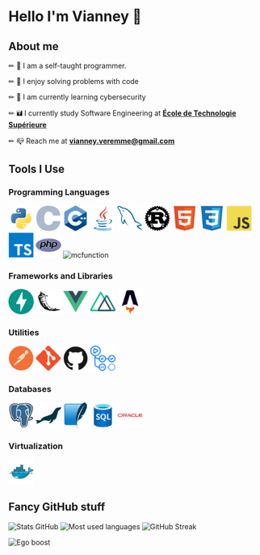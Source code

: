 # Hello I'm Vianney 👋

## About me

✏ 💽 I am a self-taught programmer.

✏ 🧩 I enjoy solving problems with code

✏ 🔐 I am currently learning cybersecurity

✏ 🖬 I currently study Software Engineering at [**École de Technologie Supérieure**](https://www.etsmtl.ca/en/)

✏ 📪 Reach me at **[vianney.veremme@gmail.com](mailto:vianney.veremme+githubprofile@gmail.com)**

## Tools I Use

### Programming Languages

<p align="left">
    <img height="50" title="Python" alt="python" src="https://github.com/devicons/devicon/blob/master/icons/python/python-original.svg">
    <img height="50" title="C" alt="C" src="https://github.com/devicons/devicon/blob/master/icons/c/c-original.svg">
    <img height="50" title="C++" alt="C++" src="https://github.com/devicons/devicon/blob/master/icons/cplusplus/cplusplus-original.svg">
    <img height="50" title="Java" alt="Java" src="https://github.com/devicons/devicon/blob/master/icons/java/java-original.svg">
    <img height="50" title="MySQL" alt="MySQL" src="https://github.com/devicons/devicon/blob/master/icons/mysql/mysql-original.svg">
    <img height="50" title="Rust" alt="Rust" src="https://github.com/devicons/devicon/blob/master/icons/rust/rust-original.svg">
    <img height="50" title="HTML" alt="HTML" src="https://github.com/devicons/devicon/blob/master/icons/html5/html5-original.svg">
    <img height="50" title="CSS" alt="CSS" src="https://github.com/devicons/devicon/blob/master/icons/css3/css3-original.svg">
    <img height="50" title="JavaScript" alt="JavaScript" src="https://github.com/devicons/devicon/blob/master/icons/javascript/javascript-original.svg">
    <img height="50" title="JavaScript" alt="JavaScript" src="https://github.com/devicons/devicon/blob/master/icons/typescript/typescript-original.svg">
    <img height="50" title="PHP" alt="PHP" src="https://github.com/devicons/devicon/blob/master/icons/php/php-original.svg">
    <img height="50" title="MCFunction" alt="mcfunction" src="https://static.wikia.nocookie.net/minecraft_gamepedia/images/5/5b/Command_Block_Texture_Reveal.png/revision/latest/scale-to-width-down/100?cb=20230614040632">
</p>

### Frameworks and Libraries

<p align="left">
    <img height="50" title="FastAPI" alt="FastAPI" src="https://github.com/devicons/devicon/blob/master/icons/fastapi/fastapi-original.svg">
    <img height="50" title="Flask" alt="Flask" src="https://github.com/devicons/devicon/blob/master/icons/flask/flask-original.svg">
    <img height="50" title="Vue.js" alt="Vue.js" src="https://github.com/devicons/devicon/blob/master/icons/vuejs/vuejs-original.svg">
    <img height="50" title="Nuxt.js" alt="Nuxt.js" src="https://github.com/devicons/devicon/blob/master/icons/nuxtjs/nuxtjs-original.svg">
    <img height="50" title="Astro" alt="Astro" src="https://github.com/devicons/devicon/blob/master/icons/astro/astro-original.svg">
</p>

### Utilities

<p align="left">
    <img height="50" title="Postman" alt="Postman" src="https://github.com/devicons/devicon/blob/master/icons/postman/postman-original.svg">
    <img height="50" title="Git" alt="Git" src="https://github.com/devicons/devicon/blob/master/icons/git/git-original.svg">
    <img height="50" title="GitHub" alt="GitHub" src="https://github.com/devicons/devicon/blob/master/icons/github/github-original.svg">
    <img height="50" title="GitHub Actions" alt="GitHub Actions" src="https://github.com/devicons/devicon/blob/master/icons/githubactions/githubactions-original.svg">
</p>

### Databases

<p align="left">
    <img height="50" title="PostgreSQL" alt="PostgreSQL" src="https://github.com/devicons/devicon/blob/master/icons/postgresql/postgresql-original.svg">
    <img height="50" title="MariaDB" alt="MariaDB" src="https://github.com/devicons/devicon/blob/master/icons/mariadb/mariadb-original.svg">
    <img height="50" title="SQLite" alt="SQLite" src="https://github.com/devicons/devicon/blob/master/icons/sqlite/sqlite-original.svg">
    <img height="50" title="AzureSQLDB" alt="AzureSQLDB" src="https://github.com/devicons/devicon/blob/master/icons/azuresqldatabase/azuresqldatabase-original.svg">
    <img height="50" title="Oracle DB" alt="Oracle DB" src="https://github.com/devicons/devicon/blob/master/icons/oracle/oracle-original.svg">
</p>

### Virtualization

<p align="left">
    <img height="50" title="Docker" alt="Docker" src="https://github.com/devicons/devicon/blob/master/icons/docker/docker-original.svg">
</p>

## Fancy GitHub stuff

<!-- https://github.com/anuraghazra/github-readme-stats -->

![Stats GitHub](https://github-readme-stats.vercel.app/api?username=Vianpyro&hide=issues&show_icons=true&theme=github_dark_dimmed)
![Most used languages](https://github-readme-stats.vercel.app/api/top-langs/?username=Vianpyro&layout=compact&theme=github_dark_dimmed)
![GitHub Streak](https://github-readme-streak-stats.herokuapp.com/?user=vianpyro&theme=github_dark_dimmed)

![Ego boost](https://komarev.com/ghpvc/?username=Vianpyro&color=red)
